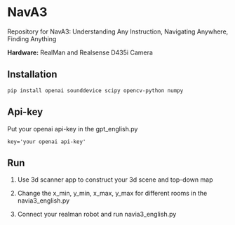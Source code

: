 # NavA3
Repository for NavA3: Understanding Any Instruction, Navigating Anywhere, Finding Anything

**Hardware:** RealMan and Realsense D435i Camera


## Installation


```
pip install openai sounddevice scipy opencv-python numpy 
```

## Api-key

Put your openai api-key in the gpt_english.py
```
key='your openai api-key'
```

## Run

1. Use 3d scanner app to construct your 3d scene and top-down map
   
2. Change the x_min, y_min, x_max, y_max for different rooms in the navia3_english.py
  
3. Connect your realman robot and run navia3_english.py
